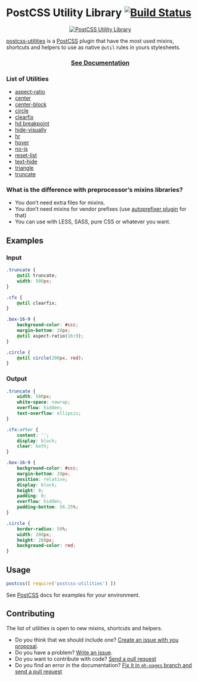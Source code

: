 # PostCSS Utility Library [![Build Status][ci-img]][ci]

<p align="center">
    <a href="http://ismamz.github.io/postcss-utilities">
        <img src="https://github.com/ismamz/postcss-utilities/blob/master/media/logo.png" alt="PostCSS Utility Library">
    </a>
</p>

[PostCSS]: https://github.com/postcss/postcss
[ci-img]:  https://travis-ci.org/ismamz/postcss-utilities.svg
[ci]:      https://travis-ci.org/ismamz/postcss-utilities

[postcss-utilities](http://github.io/ismamz/postcss-utilities) is a [PostCSS] plugin that have the most used mixins, shortcuts and helpers to use as native `@util` rules in yours stylesheets.

<h3 align="center"><a href="http://ismamz.github.io/postcss-utilities">See Documentation</a></h3>

### List of Utilities

- [aspect-ratio](http://ismamz.github.io/postcss-utilities/docs#aspect-ratio)
- [center](http://ismamz.github.io/postcss-utilities/docs#center)
- [center-block](http://ismamz.github.io/postcss-utilities/docs#center-block)
- [circle](http://ismamz.github.io/postcss-utilities/docs#circle)
- [clearfix](http://ismamz.github.io/postcss-utilities/docs#clear-fix)
- [hd breakpoint](http://ismamz.github.io/postcss-utilities/docs#hd-breakpoint)
- [hide-visually](http://ismamz.github.io/postcss-utilities/docs#hide-visually)
- [hr](http://ismamz.github.io/postcss-utilities/docs#horizontal-rule)
- [hover](http://ismamz.github.io/postcss-utilities/docs#hover)
- [no-js](http://ismamz.github.io/postcss-utilities/docs#no-js)
- [reset-list](http://ismamz.github.io/postcss-utilities/docs#reset-list)
- [text-hide](http://ismamz.github.io/postcss-utilities/docs#text-hide)
- [triangle](http://ismamz.github.io/postcss-utilities/docs#triangle)
- [truncate](http://ismamz.github.io/postcss-utilities/docs#truncate)

### What is the difference with preprocessor’s mixins libraries?

- You don’t need extra files for mixins.
- You don’t need mixins for vendor prefixes (use [autoprefixer plugin](https://github.com/postcss/autoprefixer) for that)
- You can use with LESS, SASS, pure CSS or whatever you want.

## Examples

### Input
```css
.truncate {
    @util truncate;
    width: 500px;
}

.cfx {
    @util clearfix;
}

.box-16-9 {
    background-color: #ccc;
    margin-bottom: 20px;
    @util aspect-ratio(16:9);
}

.circle {
    @util circle(200px, red);
}
```

### Output
```css
.truncate {
    width: 500px;
    white-space: nowrap;
    overflow: hidden;
    text-overflow: ellipsis;
}

.cfx:after {
    content: '';
    display: block;
    clear: both;
}

.box-16-9 {
    background-color: #ccc;
    margin-bottom: 20px;
    position: relative;
    display: block;
    height: 0;
    padding: 0;
    overflow: hidden;
    padding-bottom: 56.25%;
}

.circle {
    border-radius: 50%;
    width: 200px;
    height: 200px;
    background-color: red;
}
```

## Usage

```js
postcss([ require('postcss-utilities') ])
```

See [PostCSS] docs for examples for your environment.

## Contributing

The list of utilities is open to new mixins, shortcuts and helpers.
- Do you think that we should include one? [Create an issue with you proposal](https://github.com/ismamz/postcss-utilities/issues/new).
- Do you have a problem? [Write an issue](https://github.com/ismamz/postcss-utilities/issues/new).
- Do you want to contribute with code? [Send a pull request](https://github.com/ismamz/postcss-utilities/pull/new/master)
- Do you find an error in the documentation? [Fix it in `gh-pages` branch and send a pull request](https://github.com/ismamz/postcss-utilities/tree/gh-pages)
